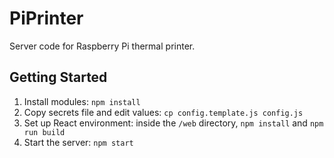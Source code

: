 # PiPrinter
Server code for Raspberry Pi thermal printer.

## Getting Started
1. Install modules: `npm install`
2. Copy secrets file and edit values: `cp config.template.js config.js`
3. Set up React environment: inside the `/web` directory, `npm install` and `npm run build`
4. Start the server: `npm start`